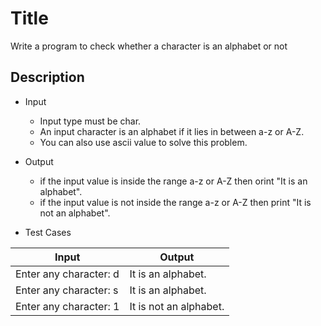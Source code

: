 # Title

Write a program to check whether a character is an alphabet or not

## Description

- Input

  - Input type must be char.
  - An input character is an alphabet if it lies in between a-z or A-Z.
  - You can also use ascii value to solve this problem.

- Output

  - if the input value is inside the range a-z or A-Z then orint "It is an alphabet".
  -	if the input value is not inside the range a-z or A-Z then print "It is not an alphabet".

- Test Cases

|Input|Output|
|-----|------|
|Enter any character: d|It is an alphabet.|
|Enter any character: s|It is an alphabet.|
|Enter any character: 1|It is not an alphabet.|
